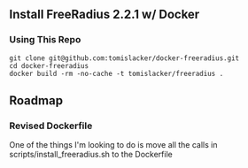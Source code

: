 ## Install FreeRadius 2.2.1 w/ Docker

### Using This Repo

```
git clone git@github.com:tomislacker/docker-freeradius.git
cd docker-freeradius
docker build -rm -no-cache -t tomislacker/freeradius .
```

## Roadmap
### Revised Dockerfile
One of the things I'm looking to do is move all the calls in scripts/install_freeradius.sh to the Dockerfile
